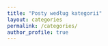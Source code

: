 ```yaml
---
title: "Posty według kategorii"
layout: categories
permalink: /categories/
author_profile: true
---
```

